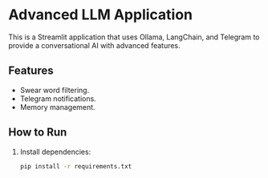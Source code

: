 # Advanced LLM Application

This is a Streamlit application that uses Ollama, LangChain, and Telegram to provide a conversational AI with advanced features.

## Features
- Swear word filtering.
- Telegram notifications.
- Memory management.

## How to Run
1. Install dependencies:
   ```bash
   pip install -r requirements.txt
